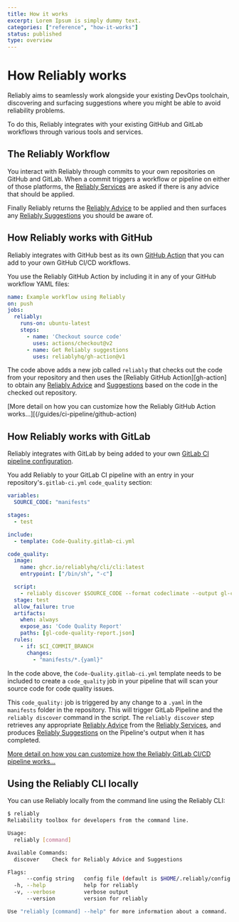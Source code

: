 ```yaml
---
title: How it works
excerpt: Lorem Ipsum is simply dummy text.
categories: ["reference", "how-it-works"]
status: published
type: overview
---
```

# How Reliably works

Reliably aims to seamlessly work alongside your existing DevOps toolchain, discovering and surfacing suggestions where you might be able to avoid reliability problems.

To do this, Reliably integrates with your existing GitHub and GitLab workflows through various tools and services.

[services]: ./services

## The Reliably Workflow

You interact with Reliably through commits to your own repositories on GitHub and GitLab. When a commit triggers a workflow or pipeline on either of those platforms, the [Reliably Services][services] are asked if there is any advice that should be applied.

Finally Reliably returns the [Reliably Advice][advice] to be applied and then surfaces any [Reliably Suggestions][suggestions] you should be aware of.

[advice]: ./advice
[suggestions]: ./suggestions

## How Reliably works with GitHub

Reliably integrates with GitHub best as its own [GitHub Action](https://github.com/features/actions) that you can add to your own GitHub CI/CD workflows.

You use the Reliably GitHub Action by including it in any of your GitHub workflow
YAML files:

```yaml
name: Example workflow using Reliably
on: push
jobs:
  reliably:
    runs-on: ubuntu-latest
    steps:
      - name: 'Checkout source code'
        uses: actions/checkout@v2
      - name: Get Reliably suggestions
        uses: reliablyhq/gh-action@v1
```

The code above adds a new job called `reliably` that checks out the code from your repository and then uses the [Reliably GitHub Action][gh-action] to obtain any [Reliably Advice][advice] and [Suggestions][suggestions] based on the code in the checked out repository.

[More detail on how you can customize how the Reliably GitHub Action works...][(/guides/ci-pipeline/github-action)

## How Reliably works with GitLab

Reliably integrates with GitLab by being added to your own [GitLab CI pipeline configuration](https://docs.gitlab.com/ee/ci/yaml/).

You add Reliably to your GitLab CI pipeline with an entry in your repository's`.gitlab-ci.yml` `code_quality` section:


```yaml
variables:
  SOURCE_CODE: "manifests"

stages:
  - test

include:
  - template: Code-Quality.gitlab-ci.yml

code_quality:
  image:
    name: ghcr.io/reliablyhq/cli/cli:latest
    entrypoint: ["/bin/sh", "-c"]

  script:
    - reliably discover $SOURCE_CODE --format codeclimate --output gl-code-quality-report.json
  stage: test
  allow_failure: true
  artifacts:
    when: always
    expose_as: 'Code Quality Report'
    paths: [gl-code-quality-report.json]
  rules:
    - if: $CI_COMMIT_BRANCH
      changes:
        - "manifests/*.{yaml}"
```

In the code above, the `Code-Quality.gitlab-ci.yml` template needs to be included to create a `code_quality` job in your pipeline that will scan your source
code for code quality issues.


This `code_quality:` job is triggered by any change to a `.yaml` in the
`manifests` folder in the repository. This will trigger GitLab Pipeline
and the `reliably discover` command in the script. The `reliably discover` step
retrieves any appropriate [Reliably Advice](./advice) from the
[Reliably Services](./services), and produces [Reliably Suggestions](/suggestions)
on the Pipeline's output when it has completed.

[More detail on how you can customize how the Reliably GitLab CI/CD pipeline works...](/guides/ci-pipeline/gitlab-pipeline)

## Using the Reliably CLI locally

You can use Reliably locally from the command line using the Reliably CLI:

```bash
$ reliably
Reliability toolbox for developers from the command line.

Usage:
  reliably [command]

Available Commands:
  discover    Check for Reliably Advice and Suggestions

Flags:
      --config string   config file (default is $HOME/.reliably/config.yaml)
  -h, --help            help for reliably
  -v, --verbose         verbose output
      --version         version for reliably

Use "reliably [command] --help" for more information about a command.
```